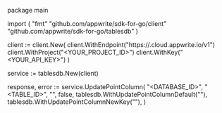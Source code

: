 package main

import (
    "fmt"
    "github.com/appwrite/sdk-for-go/client"
    "github.com/appwrite/sdk-for-go/tablesdb"
)

client := client.New(
    client.WithEndpoint("https://<REGION>.cloud.appwrite.io/v1")
    client.WithProject("<YOUR_PROJECT_ID>")
    client.WithKey("<YOUR_API_KEY>")
)

service := tablesdb.New(client)

response, error := service.UpdatePointColumn(
    "<DATABASE_ID>",
    "<TABLE_ID>",
    "",
    false,
    tablesdb.WithUpdatePointColumnDefault(""),
    tablesdb.WithUpdatePointColumnNewKey(""),
)
